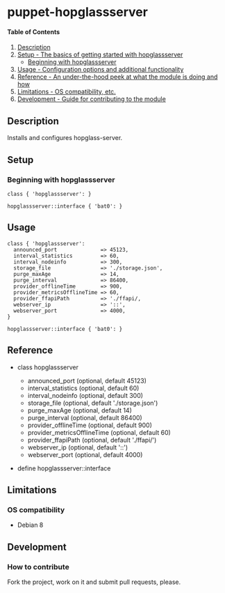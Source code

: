 # puppet-hopglassserver

#### Table of Contents

1. [Description](#description)
1. [Setup - The basics of getting started with hopglassserver](#setup)
    * [Beginning with hopglassserver](#beginning-with-hopglassserver)
1. [Usage - Configuration options and additional functionality](#usage)
1. [Reference - An under-the-hood peek at what the module is doing and how](#reference)
1. [Limitations - OS compatibility, etc.](#limitations)
1. [Development - Guide for contributing to the module](#development)

## Description

Installs and configures hopglass-server.

## Setup

### Beginning with hopglassserver

```puppet
class { 'hopglassserver': }

hopglassserver::interface { 'bat0': }
```

## Usage

```puppet
class { 'hopglassserver':
  announced_port              => 45123,
  interval_statistics         => 60,
  interval_nodeinfo           => 300,
  storage_file                => './storage.json',
  purge_maxAge                => 14,
  purge_interval              => 86400,
  provider_offlineTime        => 900,
  provider_metricsOfflineTime => 60,
  provider_ffapiPath          => './ffapi/,
  webserver_ip                => '::',
  webserver_port              => 4000,
}

hopglassserver::interface { 'bat0': }
```

## Reference

* class hopglassserver
  * announced_port (optional, default 45123)
  * interval_statistics (optional, default 60)
  * interval_nodeinfo (optional, default 300)
  * storage_file (optional, default './storage.json')
  * purge_maxAge (optional, default 14)
  * purge_interval (optional, default 86400)
  * provider_offlineTime (optional, default 900)
  * provider_metricsOfflineTime (optional, default 60)
  * provider_ffapiPath (optional, default './ffapi/')
  * webserver_ip (optional, default '::')
  * webserver_port (optional, default 4000)

* define hopglassserver::interface

## Limitations

### OS compatibility
* Debian 8

## Development

### How to contribute
Fork the project, work on it and submit pull requests, please.

